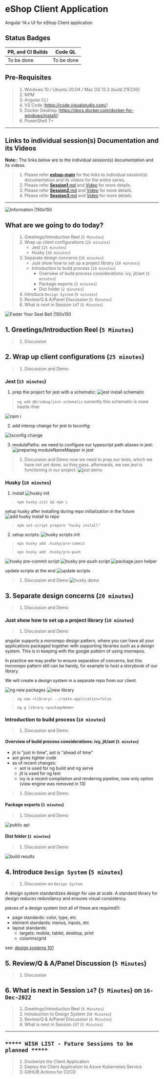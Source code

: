 # eShop Client Application

Angular 14.x UI for eShop Client application

## Status Badges

| PR, and CI Builds | Code QL |
| ---------------------------------------------------------------------------------------------------------------------------------------------------------------------------------------------------------------------------------- | ------------------------------------------------------------------------------------------------------------------------------------------------------------------------------------------------------------------------- |
| To be done | To be done |

## Pre-Requisites

> 1. Windows 10 / Ubuntu 20.04 / Mac OS 12.3 (build 21E230)
> 1. NPM
> 1. Angular CLI
> 1. VS Code (<https://code.visualstudio.com/>)
> 1. Docker Desktop (<https://docs.docker.com/docker-for-windows/install/>)
> 1. PowerShell 7+

---

## Links to individual session(s) Documentation and its Videos

**Note:**: The links below are to the individual session(s) documentation and its videos.

> 1. Please refer [**eshop-main**](https://github.com/vishipayyallore/eshop-main/blob/main/README.md) for the links to individual session(s) documentation and its videos for the entire series.
> 1. Please refer [**Session1**.md](./Documentation/Sessions/Session1.md) and [Video](https://www.youtube.com/watch?v=ckWZIZVDBjI) for more details.
> 1. Please refer [**Session2**.md](./Documentation/Sessions/Session2.md) and [Video](https://www.youtube.com/watch?v=-F9xI4Xu_p8) for more details.
> 1. Please refer [**Session3**.md](./Documentation/Sessions/Session3.md) and [Video](https://www.youtube.com/watch?v=-F9xI4Xu_p8) for more details.

---

![Information |150x150](./Documentation/Images/Information.PNG)

## What are we going to do today?

> 1. Greetings/Introduction Reel (`5 Minutes`)
> 1. Wrap up client configurations (`25 minutes`)
>    - Jest (`15 minutes`)
>    - Husky (`10 minutes`)
> 1. Separate design concerns (`20 minutes`)
>    - Just show how to set up a project library (`10 minutes`)
>    - Introduction to build process (`10 minutes`)
>       - Overview of build process considerations: ivy, jit/aot (`5 minutes`)
>       - Package exports (`3 minutes`)
>       - Dist folder (`2 minutes`)
> 1. Introduce `Design System` (`5 minutes`)
> 1. Review/Q & A/Panel Discussion (`5 Minutes`)
> 1. What is next in Session `14`? (`5 Minutes`)

![Faster Your Seat Belt |150x150](./Documentation/Images/SeatBelt.PNG)

## 1. Greetings/Introduction Reel (`5 Minutes`)

> 1. Discussion

## 2. Wrap up client configurations (`25 minutes`)

> 1. Discussion and Demo

### Jest (`15 minutes`)

1. prep the project for jest with a schematic:
![jest install schematic](./Documentation/Images/session13/jest%20briebug%20schematic.png)
> `ng add @briebug/jest-schematic`
currently this schematic is more hastle-free

![npm i](./Documentation/Images/session13/jest%20npm%20i.png)

2. add interop change for jest to tsconfig:

![tsconfig change](./Documentation/Images/session13/tsconfig%20change.png)

3. modulePaths: we need to configure our typescript path aliases in jest:
![preparing moduleNameMapper in jest](./Documentation/Images/session13/jest%20module%20paths.png)

> 1. Discussion and Demo
now we need to prep our tests, which we have not yet done, so they pass. afterwards, we see jest is functioning in our project:
![jest demo](./Documentation/Images/session13/jest%20it%20works.png)

### Husky (`10 minutes`)

1. install
![husky init](./Documentation/Images/session13/husky%20init.png)
> `npm husky-init && npm i`

setup husky after installing during repo initialization in the future
![add husky install to repo](./Documentation/Images/session13/husky%20add%20husky%20install%20to%20repo%20initialization.png)
> `npm set-script prepare "husky install"`

2. setup scripts:
![husky scripts init](./Documentation/Images/session13/husky%20init%20scripts.png)
> `npx husky add .husky/pre-commit`
> 
> `npx husky add .husky/pre-push`

![husky pre-commit script](./Documentation/Images/session13/husky%20pre-commit.png)
![husky pre-push script](./Documentation/Images/session13/husky%20pre-push.png)
![package.json helper](./Documentation/Images/session13/husky%20package.json%20script.png)

update scripts at the end
![update scripts](./Documentation/Images/session13/husky%20prepare%20after%20adding%20scripts.png)

> 1. Discussion and Demo
![husky demo](./Documentation/Images/session13/husky%20it%20works.png)

## 3. Separate design concerns (`20 minutes`)

> 1. Discussion and Demo

### Just show how to set up a project library (`10 minutes`)

> 1. Discussion and Demo

angular supports a monorepo design pattern, where you can have all your applications packaged together with supporting libraries such as a design system. This is in keeping with the google pattern of using monrepos.

In practice we may prefer to ensure separation of concerns, but this monorepo pattern still can be handy, for example to host a storybook of our library.

We will create a design system in a separate repo from our client.

![ng new packages](./Documentation/Images/session13/new%20library%20monorepo.png)
![new library](./Documentation/Images/session13/new%20library.png)
> `ng new <library> --create-application=false`

> `ng g library <packageName>`

### Introduction to build process (`10 minutes`)

> 1. Discussion and Demo

#### Overview of build process considerations: ivy, jit/aot (`5 minutes`)

- jit is "just in time", aot is "ahead of time"
- aot gives tighter code
- as of recent changes: 
  - aot is used for ng build and ng serve
  - jit is used for ng test
  - ivy is a recent compilation and rendering pipeline, now only option (view engine was removed in 13)

> 1. Discussion and Demo

#### Package exports (`3 minutes`)

> 1. Discussion and Demo
> 
![public api](./Documentation/Images/session13/build%20process%20-%20public%20api.png)

#### Dist folder (`2 minutes`)

> 1. Discussion and Demo
> 
![build results](./Documentation/Images/session13/what%20happens%20when%20we%20build.png)

## 4. Introduce `Design System` (`5 minutes`)

> 1. Discussion on `Design System`

A design system standardizes design for use at scale. A standard library for design reduces redundancy and ensures visual consistency.

pieces of a design system (not all of these are required!):

- page standards: color, type, etc
- element standards: menus, inputs, etc
- layout standards: 
    - targets: mobile, tablet, desktop, print
    - columns/grid

see: [design systems 101](https://www.nngroup.com/articles/design-systems-101/)

## 5. Review/Q & A/Panel Discussion (`5 Minutes`)

> 1. Discussion

## 6. What is next in Session `14`? (`5 Minutes`) on `16-Dec-2022`

> 1. Greetings/Introduction Reel (`5 Minutes`)
> 1. Introduction to Design System (`50 Minutes`)
> 1. Review/Q & A/Panel Discussion (`5 Minutes`)
> 1. What is next in Session `15`? (`5 Minutes`)

---

## `***** WISH LIST - Future Sessions to be planned *****`

> 1. Dockerize the Client Application
> 1. Deploy the Client Application to Azure Kubernetes Service
> 1. GitHUB Actions for CI/CD
